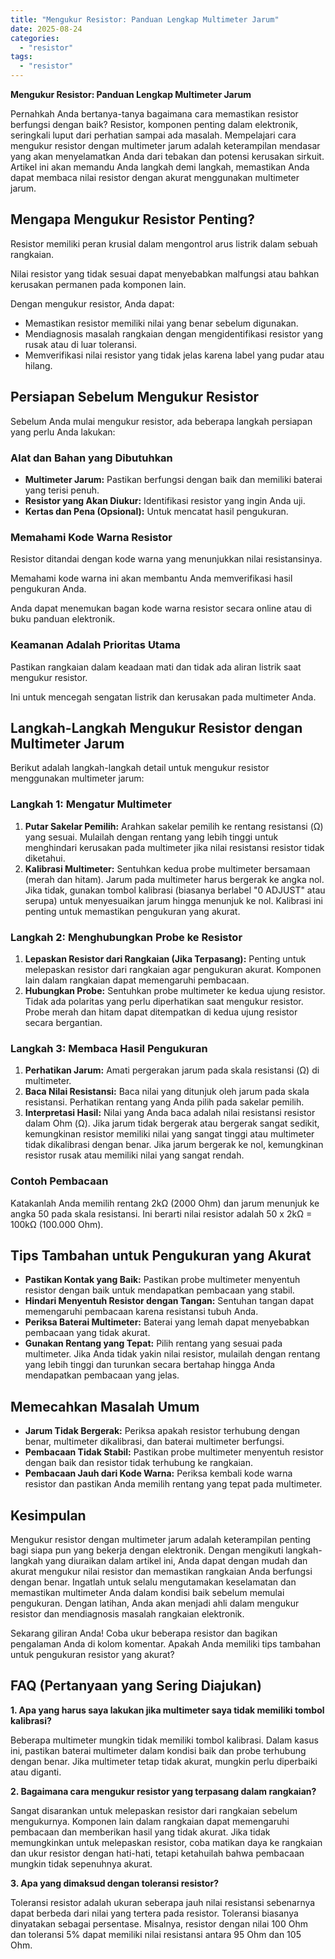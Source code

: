 ```yaml
---
title: "Mengukur Resistor: Panduan Lengkap Multimeter Jarum"
date: 2025-08-24
categories: 
  - "resistor"
tags: 
  - "resistor"
---
```


**Mengukur Resistor: Panduan Lengkap Multimeter Jarum**

Pernahkah Anda bertanya-tanya bagaimana cara memastikan resistor berfungsi dengan baik? Resistor, komponen penting dalam elektronik, seringkali luput dari perhatian sampai ada masalah. Mempelajari cara mengukur resistor dengan multimeter jarum adalah keterampilan mendasar yang akan menyelamatkan Anda dari tebakan dan potensi kerusakan sirkuit. Artikel ini akan memandu Anda langkah demi langkah, memastikan Anda dapat membaca nilai resistor dengan akurat menggunakan multimeter jarum.

## Mengapa Mengukur Resistor Penting?

Resistor memiliki peran krusial dalam mengontrol arus listrik dalam sebuah rangkaian.

Nilai resistor yang tidak sesuai dapat menyebabkan malfungsi atau bahkan kerusakan permanen pada komponen lain.

Dengan mengukur resistor, Anda dapat:

- Memastikan resistor memiliki nilai yang benar sebelum digunakan.
- Mendiagnosis masalah rangkaian dengan mengidentifikasi resistor yang rusak atau di luar toleransi.
- Memverifikasi nilai resistor yang tidak jelas karena label yang pudar atau hilang.

## Persiapan Sebelum Mengukur Resistor

Sebelum Anda mulai mengukur resistor, ada beberapa langkah persiapan yang perlu Anda lakukan:

### Alat dan Bahan yang Dibutuhkan

- **Multimeter Jarum:** Pastikan berfungsi dengan baik dan memiliki baterai yang terisi penuh.
- **Resistor yang Akan Diukur:** Identifikasi resistor yang ingin Anda uji.
- **Kertas dan Pena (Opsional):** Untuk mencatat hasil pengukuran.

### Memahami Kode Warna Resistor

Resistor ditandai dengan kode warna yang menunjukkan nilai resistansinya.

Memahami kode warna ini akan membantu Anda memverifikasi hasil pengukuran Anda.

Anda dapat menemukan bagan kode warna resistor secara online atau di buku panduan elektronik.

### Keamanan Adalah Prioritas Utama

Pastikan rangkaian dalam keadaan mati dan tidak ada aliran listrik saat mengukur resistor.

Ini untuk mencegah sengatan listrik dan kerusakan pada multimeter Anda.

## Langkah-Langkah Mengukur Resistor dengan Multimeter Jarum

Berikut adalah langkah-langkah detail untuk mengukur resistor menggunakan multimeter jarum:

### Langkah 1: Mengatur Multimeter

1. **Putar Sakelar Pemilih:** Arahkan sakelar pemilih ke rentang resistansi (Ω) yang sesuai. Mulailah dengan rentang yang lebih tinggi untuk menghindari kerusakan pada multimeter jika nilai resistansi resistor tidak diketahui.
2. **Kalibrasi Multimeter:** Sentuhkan kedua probe multimeter bersamaan (merah dan hitam). Jarum pada multimeter harus bergerak ke angka nol. Jika tidak, gunakan tombol kalibrasi (biasanya berlabel "0 ADJUST" atau serupa) untuk menyesuaikan jarum hingga menunjuk ke nol. Kalibrasi ini penting untuk memastikan pengukuran yang akurat.

### Langkah 2: Menghubungkan Probe ke Resistor

1. **Lepaskan Resistor dari Rangkaian (Jika Terpasang):** Penting untuk melepaskan resistor dari rangkaian agar pengukuran akurat. Komponen lain dalam rangkaian dapat memengaruhi pembacaan.
2. **Hubungkan Probe:** Sentuhkan probe multimeter ke kedua ujung resistor. Tidak ada polaritas yang perlu diperhatikan saat mengukur resistor. Probe merah dan hitam dapat ditempatkan di kedua ujung resistor secara bergantian.

### Langkah 3: Membaca Hasil Pengukuran

1. **Perhatikan Jarum:** Amati pergerakan jarum pada skala resistansi (Ω) di multimeter.
2. **Baca Nilai Resistansi:** Baca nilai yang ditunjuk oleh jarum pada skala resistansi. Perhatikan rentang yang Anda pilih pada sakelar pemilih.
3. **Interpretasi Hasil:** Nilai yang Anda baca adalah nilai resistansi resistor dalam Ohm (Ω). Jika jarum tidak bergerak atau bergerak sangat sedikit, kemungkinan resistor memiliki nilai yang sangat tinggi atau multimeter tidak dikalibrasi dengan benar. Jika jarum bergerak ke nol, kemungkinan resistor rusak atau memiliki nilai yang sangat rendah.

### Contoh Pembacaan

Katakanlah Anda memilih rentang 2kΩ (2000 Ohm) dan jarum menunjuk ke angka 50 pada skala resistansi. Ini berarti nilai resistor adalah 50 x 2kΩ = 100kΩ (100.000 Ohm).

## Tips Tambahan untuk Pengukuran yang Akurat

- **Pastikan Kontak yang Baik:** Pastikan probe multimeter menyentuh resistor dengan baik untuk mendapatkan pembacaan yang stabil.
- **Hindari Menyentuh Resistor dengan Tangan:** Sentuhan tangan dapat memengaruhi pembacaan karena resistansi tubuh Anda.
- **Periksa Baterai Multimeter:** Baterai yang lemah dapat menyebabkan pembacaan yang tidak akurat.
- **Gunakan Rentang yang Tepat:** Pilih rentang yang sesuai pada multimeter. Jika Anda tidak yakin nilai resistor, mulailah dengan rentang yang lebih tinggi dan turunkan secara bertahap hingga Anda mendapatkan pembacaan yang jelas.

## Memecahkan Masalah Umum

- **Jarum Tidak Bergerak:** Periksa apakah resistor terhubung dengan benar, multimeter dikalibrasi, dan baterai multimeter berfungsi.
- **Pembacaan Tidak Stabil:** Pastikan probe multimeter menyentuh resistor dengan baik dan resistor tidak terhubung ke rangkaian.
- **Pembacaan Jauh dari Kode Warna:** Periksa kembali kode warna resistor dan pastikan Anda memilih rentang yang tepat pada multimeter.

## Kesimpulan

Mengukur resistor dengan multimeter jarum adalah keterampilan penting bagi siapa pun yang bekerja dengan elektronik. Dengan mengikuti langkah-langkah yang diuraikan dalam artikel ini, Anda dapat dengan mudah dan akurat mengukur nilai resistor dan memastikan rangkaian Anda berfungsi dengan benar. Ingatlah untuk selalu mengutamakan keselamatan dan memastikan multimeter Anda dalam kondisi baik sebelum memulai pengukuran. Dengan latihan, Anda akan menjadi ahli dalam mengukur resistor dan mendiagnosis masalah rangkaian elektronik.

Sekarang giliran Anda! Coba ukur beberapa resistor dan bagikan pengalaman Anda di kolom komentar. Apakah Anda memiliki tips tambahan untuk pengukuran resistor yang akurat?

## FAQ (Pertanyaan yang Sering Diajukan)

**1\. Apa yang harus saya lakukan jika multimeter saya tidak memiliki tombol kalibrasi?**

Beberapa multimeter mungkin tidak memiliki tombol kalibrasi. Dalam kasus ini, pastikan baterai multimeter dalam kondisi baik dan probe terhubung dengan benar. Jika multimeter tetap tidak akurat, mungkin perlu diperbaiki atau diganti.

**2\. Bagaimana cara mengukur resistor yang terpasang dalam rangkaian?**

Sangat disarankan untuk melepaskan resistor dari rangkaian sebelum mengukurnya. Komponen lain dalam rangkaian dapat memengaruhi pembacaan dan memberikan hasil yang tidak akurat. Jika tidak memungkinkan untuk melepaskan resistor, coba matikan daya ke rangkaian dan ukur resistor dengan hati-hati, tetapi ketahuilah bahwa pembacaan mungkin tidak sepenuhnya akurat.

**3\. Apa yang dimaksud dengan toleransi resistor?**

Toleransi resistor adalah ukuran seberapa jauh nilai resistansi sebenarnya dapat berbeda dari nilai yang tertera pada resistor. Toleransi biasanya dinyatakan sebagai persentase. Misalnya, resistor dengan nilai 100 Ohm dan toleransi 5% dapat memiliki nilai resistansi antara 95 Ohm dan 105 Ohm.
